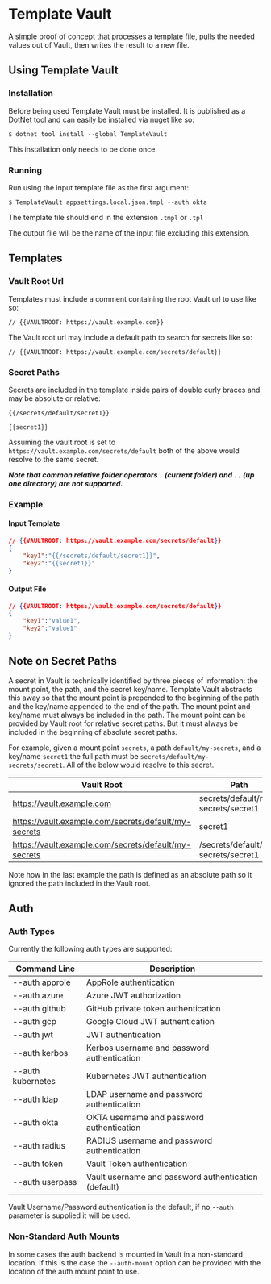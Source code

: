 # Template Vault

A simple proof of concept that processes a template
file, pulls the needed values out of Vault, then
writes the result to a new file.

## Using Template Vault

### Installation

Before being used Template Vault must be installed.
It is published as a DotNet tool and can easily be installed via nuget like so:

`$ dotnet tool install --global TemplateVault`

This installation only needs to be done once.

### Running

Run using the input template file as the first
argument:

`$ TemplateVault appsettings.local.json.tmpl --auth okta`

The template file should end in the extension
`.tmpl` or `.tpl`

The output file will be the name of the input file
excluding this extension.

## Templates

### Vault Root Url

Templates must include a comment containing the root
Vault url to use like so:

`// {{VAULTROOT: https://vault.example.com}}`

The Vault root url may include a default path to
search for secrets like so:

`// {{VAULTROOT: https://vault.example.com/secrets/default}}`

### Secret Paths

Secrets are included in the template inside pairs of
double curly braces and may be absolute or relative:

`{{/secrets/default/secret1}}`

`{{secret1}}`

Assuming the vault root is set to
`https://vault.example.com/secrets/default`
both of the above would resolve to the same secret.

***Note that common relative folder operators
`.` (current folder) and `..` (up one directory)
are not supported.***

### Example

#### Input Template

```json
// {{VAULTROOT: https://vault.example.com/secrets/default}}
{
    "key1":"{{/secrets/default/secret1}}",
    "key2":"{{secret1}}"
}
```

#### Output File

```json
// {{VAULTROOT: https://vault.example.com/secrets/default}}
{
    "key1":"value1",
    "key2":"value1"
}
```

## Note on Secret Paths

A secret in Vault is technically identified by three
pieces of information: the mount point, the path, and
the secret key/name. Template Vault abstracts this
away so that the mount point is prepended to the
beginning of the path and the key/name appended to
the end of the path. The mount point and key/name must
always be included in the path. The mount point can
be provided by Vault root for relative secret paths.
But it must always be included in the beginning of
absolute secret paths.

For example, given a mount point `secrets`, a path
`default/my-secrets`, and a key/name `secret1`  the
full path must be `secrets/default/my-secrets/secret1`.
All of the below would resolve to this secret.

| Vault Root                                           | Path                                |
|------------------------------------------------------|-------------------------------------|
| https://vault.example.com                            | secrets/default/my-secrets/secret1  |
| https://vault.example.com/secrets/default/my-secrets | secret1                             |
| https://vault.example.com/secrets/default/my-secrets | /secrets/default/my-secrets/secret1 |

Note how in the last example the path is defined as an
absolute path so it ignored the path included in the
Vault root.

## Auth

### Auth Types

Currently the following auth types are supported:

| Command Line       | Description                                          |
|--------------------|------------------------------------------------------|
| --auth approle     | AppRole authentication                               |
| --auth azure       | Azure JWT authorization                              |
| --auth github      | GitHub private token authentication                  |
| --auth gcp         | Google Cloud JWT authentication                      |
| --auth jwt         | JWT authentication                                   |
| --auth kerbos      | Kerbos username and password authentication          |
| --auth kubernetes  | Kubernetes JWT authentication                        |
| --auth ldap        | LDAP username and password authentication            |
| --auth okta        | OKTA username and password authentication            |
| --auth radius      | RADIUS username and password authentication          |
| --auth token       | Vault Token authentication                           |
| --auth userpass    | Vault username and password authentication (default) |

Vault Username/Password authentication is the default, if
no `--auth` parameter is supplied it will be used.

### Non-Standard Auth Mounts

In some cases the auth backend is mounted in Vault in a
non-standard location. If this is the case the
`--auth-mount` option can be provided with the location
of the auth mount point to use.